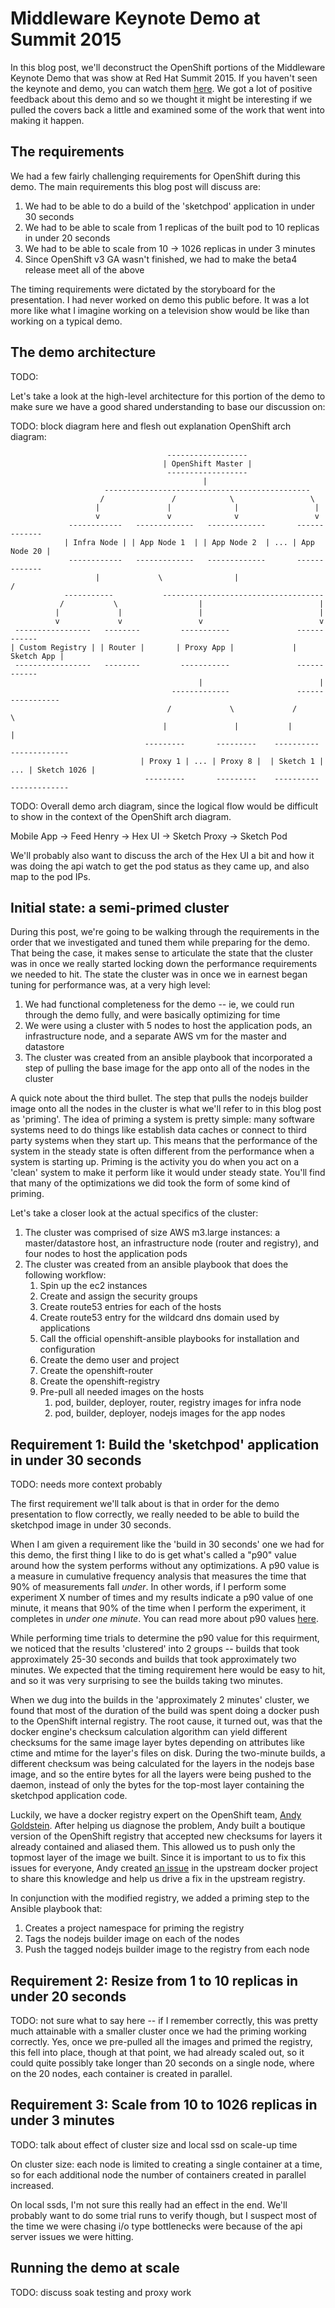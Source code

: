# Middleware Keynote Demo at Summit 2015

In this blog post, we'll deconstruct the OpenShift portions of the Middleware Keynote Demo that was
show at Red Hat Summit 2015.  If you haven't seen the keynote and demo, you can watch them
[here](https://www.redhat.com/en/about/videos/craig-muzilla-middleware-keynote-2015).  We got a lot
of positive feedback about this demo and so we thought it might be interesting if we pulled the
covers back a little and examined some of the work that went into making it happen.

## The requirements

We had a few fairly challenging requirements for OpenShift during this demo.  The main requirements
this blog post will discuss are:

1.  We had to be able to do a build of the 'sketchpod' application in under 30 seconds
2.  We had to be able to scale from 1 replicas of the built pod to 10 replicas in under 20 seconds
3.  We had to be able to scale from 10 -> 1026 replicas in under 3 minutes
4.  Since OpenShift v3 GA wasn't finished, we had to make the beta4 release meet all of the above

The timing requirements were dictated by the storyboard for the presentation.  I had never worked
on demo this public before.  It was a lot more like what I imagine working on a television show
would be like than working on a typical demo.

## The demo architecture

TODO: 

Let's take a look at the high-level architecture for this portion of the demo to make sure we have
a good shared understanding to base our discussion on:


TODO: block diagram here and flesh out explanation
OpenShift arch diagram:
```
                                   ------------------
                                  | OpenShift Master |
                                   ------------------
                                           |
                     ----------------------------------------------
                    /               /            \                 \
                   |               |              |                 |
                   v               v              v                 v
             ------------   -------------   -------------       -------------
            | Infra Node | | App Node 1  | | App Node 2  | ... | App Node 20 |
             ------------   -------------   -------------       -------------
                   |             \                |                   /
            -----------           ------------------------------------
           /           \                  |                          |
          |             |                 |                          |
          v             v                 v                          v
 -----------------   --------         -----------               ------------
| Custom Registry | | Router |       | Proxy App |             | Sketch App |
 -----------------   --------         -----------               ------------
                                          |                          |
                                    -------------               -----------------
                                   /             \             /                 \
                                  |               |           |                   |
                              ---------       ---------    ----------       -------------
                             | Proxy 1 | ... | Proxy 8 |  | Sketch 1 | ... | Sketch 1026 |
                              ---------       ---------    ----------       -------------
```
TODO: Overall demo arch diagram, since the logical flow would be difficult to show in the context of the OpenShift arch diagram.

Mobile App -> Feed Henry -> Hex UI -> Sketch Proxy -> Sketch Pod

We'll probably also want to discuss the arch of the Hex UI a bit and how it was doing the api watch to get the pod status as they came up, and also map to the pod IPs.


## Initial state: a semi-primed cluster

During this post, we're going to be walking through the requirements in the order that we
investigated and tuned them while preparing for the demo.  That being the case, it makes sense
to articulate the state that the cluster was in once we really started locking down the performance
requirements we needed to hit.  The state the cluster was in once we in earnest began tuning for
performance was, at a very high level:

1.  We had functional completeness for the demo -- ie, we could run through the demo fully, and
    were basically optimizing for time
2.  We were using a cluster with 5 nodes to host the application pods, an infrastructure node, and
    a separate AWS vm for the master and datastore
3.  The cluster was created from an ansible playbook that incorporated a step of pulling the base
    image for the app onto all of the nodes in the cluster

A quick note about the third bullet.  The step that pulls the nodejs builder image onto all the
nodes in the cluster is what we'll refer to in this blog post as 'priming'.  The idea of priming
a system is pretty simple: many software systems need to do things like establish data caches or
connect to third party systems when they start up.  This means that the performance of the system
in the steady state is often different from the performance when a system is starting up.  Priming
is the activity you do when you act on a 'clean' system to make it perform like it would under
steady state.  You'll find that many of the optimizations we did took the form of some kind of
priming.

Let's take a closer look at the actual specifics of the cluster:

1.  The cluster was comprised of size AWS m3.large instances: a master/datastore host, an
    infrastructure node (router and registry), and four nodes to host the application pods
2.  The cluster was created from an ansible playbook that does the following workflow:
    1.  Spin up the ec2 instances
    2.  Create and assign the security groups
    3.  Create route53 entries for each of the hosts
    4.  Create route53 entry for the wildcard dns domain used by applications
    5.  Call the official openshift-ansible playbooks for installation and configuration
    6.  Create the demo user and project
    7.  Create the openshift-router
    8.  Create the openshift-registry
    9.  Pre-pull all needed images on the hosts
        1.  pod, builder, deployer, router, registry images for infra node
        2.  pod, builder, deployer, nodejs images for the app nodes

## Requirement 1: Build the 'sketchpod' application in under 30 seconds

TODO: needs more context probably

The first requirement we'll talk about is that in order for the demo presentation to flow
correctly, we really needed to be able to build the sketchpod image in under 30 seconds.

When I am given a requirement like the 'build in 30 seconds' one we had for this demo, the first
thing I like to do is get what's called a "p90" value around how the system performs without any
optimizations.  A p90 value is a measure in cumulative frequency analysis that measures the time
that 90% of measurements fall _under_.  In other words, if I perform some experiment X number of
times and my results indicate a p90 value of one minute, it means that 90% of the time when I
perform the experiment, it completes in _under one minute_. You can read more about p90 values
[here](https://en.wikipedia.org/wiki/Cumulative_frequency_analysis).

While performing time trials to determine the p90 value for this requirment, we noticed that the
results 'clustered' into 2 groups -- builds that took approximately 25-30 seconds and builds that
took approximately two minutes.  We expected that the timing requirement here would be easy to hit,
and so it was very surprising to see the builds taking two minutes.  

When we dug into the builds in the 'approximately 2 minutes' cluster, we found that most of the
duration of the build was spent doing a docker push to the OpenShift internal registry.  The root
cause, it turned out, was that the docker engine's checksum calculation algorithm can yield
different checksums for the same image layer bytes depending on attributes like ctime and mtime for
the layer's files on disk.  During the two-minute builds, a different checksum was being calculated
for the layers in the nodejs base image, and so the entire bytes for all the layers were being
pushed to the daemon, instead of only the bytes for the top-most layer containing the sketchpod
application code.

Luckily, we have a docker registry expert on the OpenShift team,
[Andy Goldstein](https://github.com/ncdc).  After helping us diagnose the problem, Andy built a
boutique version of the OpenShift registry that accepted new checksums for layers it already
contained and aliased them.  This allowed us to push only the topmost layer of the image we built.
Since it is important to us to fix this issues for everyone, Andy created
[an issue](https://github.com/docker/docker/issues/14018)
in the upstream docker project to share this knowledge and help us drive a fix in the upstream
registry.  

In conjunction with the modified registry, we added a priming step to the Ansible playbook that:

1.  Creates a project namespace for priming the registry
2.  Tags the nodejs builder image on each of the nodes
3.  Push the tagged nodejs builder image to the registry from each node

## Requirement 2: Resize from 1 to 10 replicas in under 20 seconds

TODO: not sure what to say here -- if I remember correctly, this was pretty much attainable with
a smaller cluster once we had the priming working correctly. Yes, once we pre-pulled all the images and primed the registry, this fell into place, though at that point, we had already scaled out, so it could quite possibly take longer than 20 seconds on a single node, where on the 20 nodes, each container is created in parallel.

## Requirement 3: Scale from 10 to 1026 replicas in under 3 minutes

TODO: talk about effect of cluster size and local ssd on scale-up time

On cluster size: each node is limited to creating a single container at a time, so for each additional node the number of containers created in parallel increased.

On local ssds, I'm not sure this really had an effect in the end. We'll probably want to do some trial runs to verify though, but I suspect most of the time we were chasing i/o type bottlenecks were because of the api server issues we were hitting.

## Running the demo at scale

TODO: discuss soak testing and proxy work
